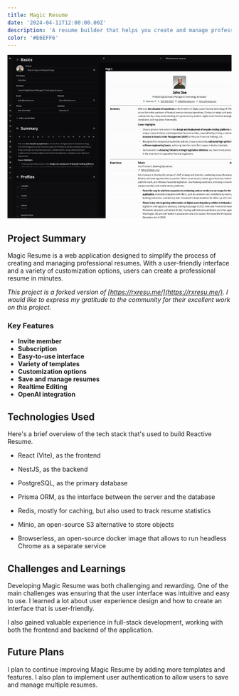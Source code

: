 ```yaml
---
title: Magic Resume
date: '2024-04-11T12:00:00.00Z'
description: 'A resume builder that helps you create and manage professional resumes in minutes.'
color: '#E6EFF6'
---
```


![Frontend](./image.gif)

## Project Summary

Magic Resume is a web application designed to simplify the process of creating and managing professional resumes. With a user-friendly interface and a variety of customization options, users can create a professional resume in minutes.

*This project is a forked version of [https://rxresu.me/](https://rxresu.me/). I would like to express my gratitude to the community for their excellent work on this project.*

### Key Features

- **Invite member**
- **Subscription**
- **Easy-to-use interface**
- **Variety of templates**
- **Customization options**
- **Save and manage resumes**
- **Realtime Editing**
- **OpenAI integration**


## Technologies Used


Here's a brief overview of the tech stack that's used to build Reactive Resume.

- React (Vite), as the frontend

- NestJS, as the backend

- PostgreSQL, as the primary database

- Prisma ORM, as the interface between the server and the database

- Redis, mostly for caching, but also used to track resume statistics

- Minio, an open-source S3 alternative to store objects

- Browserless, an open-source docker image that allows to run headless Chrome as a separate service

## Challenges and Learnings

Developing Magic Resume was both challenging and rewarding. One of the main challenges was ensuring that the user interface was intuitive and easy to use. I learned a lot about user experience design and how to create an interface that is user-friendly.

I also gained valuable experience in full-stack development, working with both the frontend and backend of the application.

## Future Plans

I plan to continue improving Magic Resume by adding more templates and features. I also plan to implement user authentication to allow users to save and manage multiple resumes.
